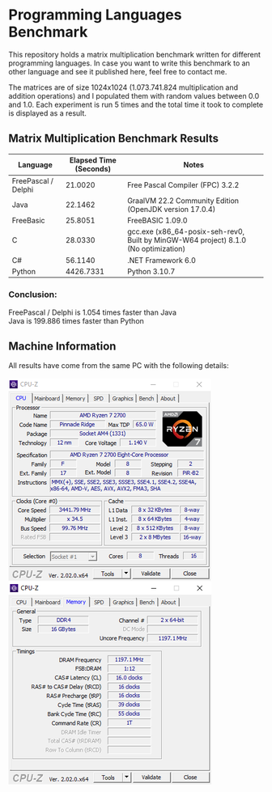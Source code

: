 # Programming Languages Benchmark

This repository holds a matrix multiplication benchmark written for different programming languages. In case you want to write this benchmark to an other language and see it published here, feel free to contact me.

The matrices are of size 1024x1024 (1.073.741.824 multiplication and addition operations) and I populated them with random values between 0.0 and 1.0.
Each experiment is run 5 times and the total time it took to complete is displayed as a result.

##  Matrix Multiplication Benchmark Results

| Language  | Elapsed Time (Seconds) | Notes |
| ------------- | ------------- |------------- |
| FreePascal / Delphi| 21.0020  | Free Pascal Compiler (FPC) 3.2.2       |
| Java          | 22.1462       | GraalVM 22.2 Community Edition (OpenJDK version 17.0.4)  |
| FreeBasic     | 25.8051       |FreeBASIC 1.09.0         |
| C             | 28.0330       |gcc.exe (x86_64-posix-seh-rev0, Built by MinGW-W64 project) 8.1.0 (No optimization)|
| C#            | 56.1140       |.NET Framework 6.0        |
| Python        | 4426.7331     |Python 3.10.7        |

### Conclusion: 
FreePascal / Delphi is 1.054 times faster than Java<br>
Java is 199.886 times faster than Python


##  Machine Information
All results have come from the same PC with the following details:<br><br>
<img src="https://github.com/nsiatras/programming-languages-benchmark/blob/main/Images/CPUZ_1.png" alt="CPUZ #1">
<img src="https://github.com/nsiatras/programming-languages-benchmark/blob/main/Images/CPUZ_2.png" alt="CPUZ #2">
